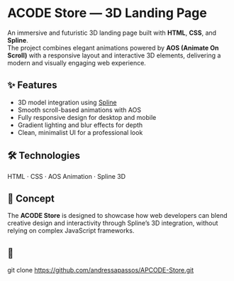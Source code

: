 # ACODE Store — 3D Landing Page

An immersive and futuristic 3D landing page built with **HTML**, **CSS**, and **Spline**.  
The project combines elegant animations powered by **AOS (Animate On Scroll)** with a responsive layout and interactive 3D elements, delivering a modern and visually engaging web experience.

## ✨ Features
- 3D model integration using [Spline](https://spline.design/)
- Smooth scroll-based animations with AOS
- Fully responsive design for desktop and mobile
- Gradient lighting and blur effects for depth
- Clean, minimalist UI for a professional look

## 🛠️ Technologies
HTML · CSS · AOS Animation · Spline 3D

## 🧠 Concept
The **ACODE Store** is designed to showcase how web developers can blend creative design and interactivity through Spline’s 3D integration, without relying on complex JavaScript frameworks.

## 🚀
   git clone https://github.com/andressapassos/APCODE-Store.git
